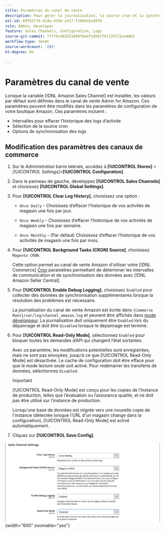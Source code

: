 ```yaml
---
title: Paramètres du canal de vente
description: Pour gérer la journalisation, la source cron et la synchronisation des fonctions de canal de vente Amazon, mettez à jour la configuration Commerce.
exl-id: 69f83774-41de-4fde-a357-f100d1bcd9f0
role: Admin, Developer
feature: Sales Channels, Configuration, Logs
source-git-commit: 7fff4c463551089fb64f2d5bf7bf23f272ce4663
workflow-type: tm+mt
source-wordcount: '283'
ht-degree: 0%

---
```


# Paramètres du canal de vente

Lorsque la variable [!DNL Amazon Sales Channel] est installée, les valeurs par défaut sont définies dans le canal de vente Admin for Amazon. Ces paramètres peuvent être modifiés dans les paramètres de configuration de votre boutique Amazon. Ces paramètres incluent :

- Intervalles pour effacer l’historique des logs d’activité
- Sélection de la source cron
- Options de synchronisation des logs

## Modification des paramètres des canaux de commerce

1. Sur le _Administration_ barre latérale, accédez à **[!UICONTROL Stores]** > _[!UICONTROL Settings]_>**[!UICONTROL Configuration]**.

1. Dans le panneau de gauche, développez **[!UICONTROL Sales Channels]** et choisissez **[!UICONTROL Global Settings]**.

1. Pour **[!UICONTROL Clear Log History]**, choisissez une option :

   - `Once Daily` - Choisissez d’effacer l’historique de vos activités de magasin une fois par jour.

   - `Once Weekly` - Choisissez d’effacer l’historique de vos activités de magasin une fois par semaine.

   - `Once Monthly` - (Par défaut) Choisissez d’effacer l’historique de vos activités de magasin une fois par mois.

1. Pour **[!UICONTROL Background Tasks (CRON) Source]**, choisissez `Magento CRON`.

   Cette option permet au canal de vente Amazon d’utiliser votre [!DNL Commerce] [Cron](https://experienceleague.adobe.com/docs/commerce-admin/systems/tools/cron.html) paramètres permettant de déterminer les intervalles de communication et de synchronisation des données avec [!DNL Amazon Seller Central].

1. Pour **[!UICONTROL Enable Debug Logging]**, choisissez `Enabled` pour collecter des données de synchronisation supplémentaires lorsque la résolution des problèmes est nécessaire.

   La journalisation du canal de vente Amazon est écrite dans `{Commerce Root}/var/log/channel_amazon.log` et peuvent être affichés dans [mode développeur](https://experienceleague.adobe.com/docs/commerce-admin/systems/tools/developer-tools.html#operation-modes). La journalisation doit uniquement être `Enabled` lors du dépannage et doit être `Disabled` lorsque le dépannage est terminé.

1. Pour **[!UICONTROL Read-Only Mode]**, sélectionnez `Enabled` pour bloquer toutes les demandes d’API qui changent l’état sortantes.

   Avec ce paramètre, les modifications potentielles sont enregistrées, mais ne sont pas envoyées, jusqu’à ce que [!UICONTROL Read-Only Mode] est désactivée. Le cache de configuration doit être effacé pour que le mode lecture seule soit activé. Pour redémarrer les transferts de données, sélectionnez `Disabled`.

   >[!IMPORTANT]
   >
   >[!UICONTROL Read-Only Mode] est conçu pour les copies de l’instance de production, telles que l’évaluation ou l’assurance qualité, et ne doit pas être utilisé sur l’instance de production.
   >
   >Lorsqu&#39;une base de données est migrée vers une nouvelle copie de l&#39;instance (détectée lorsque l&#39;URL d&#39;un magasin change dans la configuration), [!UICONTROL Read-Only Mode] est activé automatiquement.

1. Cliquez sur **[!UICONTROL Save Config]**.

![Paramètres de configuration du Sales Channel](assets/config-sales-channel-global-settings.png){width="600" zoomable="yes"}
